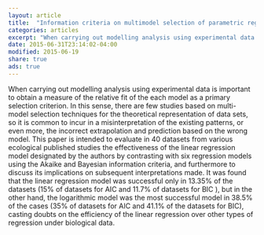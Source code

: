 ```yaml
---
layout: article
title:  "Information criteria on multimodel selection of parametric regression: Biological applications"
categories: articles
excerpt: "When carrying out modelling analysis using experimental data is important to obtain a measure of the relative fit of the each model as a primary selection criterion. In this sense, there are few studies based on multi-model selection techniques for the theoretical representation of data sets, so it is common to incur in a misinterpretation of the existing patterns, or even more, the incorrect extrapolation and prediction based on the wrong model. This paper is intended to evaluate in 40 datasets from various ecological published studies the effectiveness of the linear regression model designated by the authors by contrasting with six regression models using the Akaike and Bayesian information criteria, and furthermore to discuss its implications on subsequent interpretations made. It was found that the linear regression model was successful only in 13.35% of the datasets (15% of datasets for AIC and 11.7% of datasets for BIC ), but in the other hand, the logarithmic model was the most successful model in 38.5% of the cases (35% of datasets for AIC and 41.1% of the datasets for BIC), casting doubts on the efficiency of the linear regression over other types of regression under biological data."
date: 2015-06-31T23:14:02-04:00
modified: 2015-06-19
share: true
ads: true
---
```


When carrying out modelling analysis using experimental data is important to obtain a measure of the relative fit of the each model as a primary selection criterion. In this sense, there are few studies based on multi-model selection techniques for the theoretical representation of data sets, so it is common to incur in a misinterpretation of the existing patterns, or even more, the incorrect extrapolation and prediction based on the wrong model. This paper is intended to evaluate in 40 datasets from various ecological published studies the effectiveness of the linear regression model designated by the authors by contrasting with six regression models using the Akaike and Bayesian information criteria, and furthermore to discuss its implications on subsequent interpretations made. It was found that the linear regression model was successful only in 13.35% of the datasets (15% of datasets for AIC and 11.7% of datasets for BIC ), but in the other hand, the logarithmic model was the most successful model in 38.5% of the cases (35% of datasets for AIC and 41.1% of the datasets for BIC), casting doubts on the efficiency of the linear regression over other types of regression under biological data.